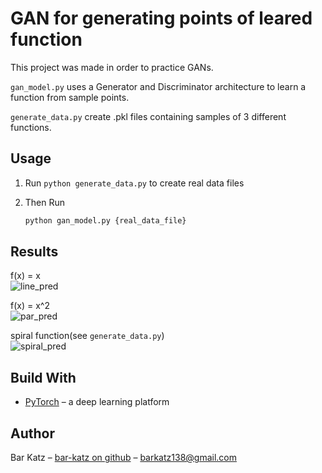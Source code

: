 # GAN for generating points of leared function

This project was made in order to practice GANs.

``gan_model.py`` uses a Generator and Discriminator architecture to learn a function from sample points.

``generate_data.py`` create .pkl files containing samples of 3 different functions.


## Usage

1. Run ``python generate_data.py`` to create real data files

2. Then Run
    ```sh
    python gan_model.py {real_data_file}
    ```

## Results

f(x) = x<br>
![line_pred](https://user-images.githubusercontent.com/33622626/51479649-8929dc80-1d97-11e9-9bcb-404f39444b3f.png)

f(x) = x^2<br>
![par_pred](https://user-images.githubusercontent.com/33622626/51479669-99da5280-1d97-11e9-8b07-fe5c04e4de0d.png)

spiral function(see ``generate_data.py``)<br>
![spiral_pred](https://user-images.githubusercontent.com/33622626/51479685-a5c61480-1d97-11e9-849a-6afb1258ec84.png)

## Build With
* [PyTorch](https://pytorch.org/docs/stable/index.html) – a deep learning platform


## Author

Bar Katz – [bar-katz on github](https://github.com/bar-katz) – barkatz138@gmail.com

